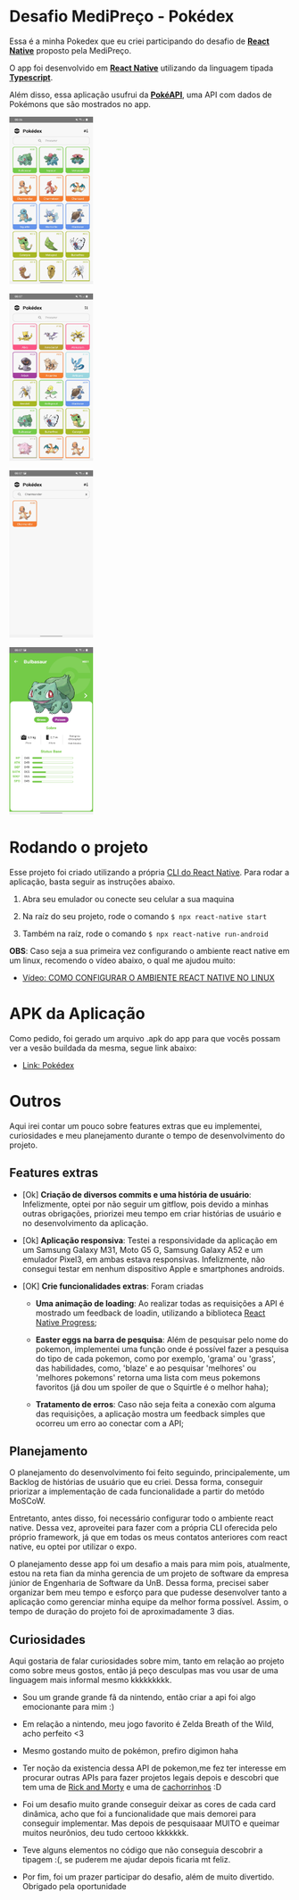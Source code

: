 # Desafio MediPreço - Pokédex

Essa é a minha Pokedex que eu criei participando do desafio de **[React Native](https://reactnative.dev/)** proposto pela MediPreço. 

O app foi desenvolvido em **[React Native](https://reactnative.dev/)** utilizando da linguagem tipada **[Typescript](https://www.typescriptlang.org/)**.

Além disso, essa aplicação usufrui da **[PokéAPI](https://pokeapi.co/)**, uma API com dados de Pokémons que são mostrados no app.

<img src="assets/img/mainHome.jpg"
     alt="home"
     style="width: 150px; height: 300px" />

<img src="assets/img/mainHomeSorted.jpg"
     alt="homeSorted"
     style="width: 150px; height: 300px" />

<img src="assets/img/CharmanderSearch.jpg"
     alt="search"
     style="width: 150px; height: 300px" />

<img src="assets/img/Bulbasaur.jpg"
     alt="detail"
     style="width: 150px; height: 300px " />


# Rodando o projeto

Esse projeto foi criado utilizando a própria [CLI do React Native](https://reactnative.dev/docs/environment-setup). Para rodar a aplicação, basta seguir as instruções abaixo.

1. Abra seu emulador ou conecte seu celular a sua maquina

2. Na raíz do seu projeto, rode o comando `$ npx react-native start`

3. Também na raíz, rode o comando `$ npx react-native run-android`

**OBS**: Caso seja a sua primeira vez configurando o ambiente react native em um linux, recomendo o vídeo abaixo, o qual me ajudou muito: 
* [Vídeo: COMO CONFIGURAR O AMBIENTE REACT NATIVE NO LINUX](https://www.youtube.com/watch?v=aW8-vfxsKLM) 

# APK da Aplicação

Como pedido, foi gerado um arquivo .apk do app para que vocês possam ver a vesão buildada da mesma, segue link abaixo:

* [Link: Pokédex](https://drive.google.com/drive/folders/1JDc-uzsnpLiFuQ7R_ax1GvxRhDfpnW8D?usp=sharing)

# Outros

Aqui irei contar um pouco sobre features extras que eu implementei, curiosidades e meu planejamento durante o tempo de desenvolvimento do projeto.

## Features extras

* [Ok] **Criação de diversos commits e uma história de usuário**: Infelizmente, optei por não seguir um gitflow, pois devido a minhas outras obrigações, priorizei meu tempo em criar histórias de usuário e no desenvolvimento da aplicação.

* [Ok] **Aplicação responsiva**: Testei a responsividade da aplicação em um Samsung Galaxy M31, Moto G5 G, Samsung Galaxy A52 e um emulador Pixel3, em ambas estava responsivas. Infelizmente, não consegui testar em nenhum dispositivo Apple e smartphones androids.

* [OK] **Crie funcionalidades extras**: Foram criadas
    * **Uma animação de loading**: Ao realizar todas as requisições a API é mostrado um feedback de loadin, utilizando a biblioteca [React Native Progress](https://github.com/oblador/react-native-progress);

    * **Easter eggs na barra de pesquisa**: Além de pesquisar pelo nome do pokemon, implementei uma função onde é possível fazer a pesquisa do tipo de cada pokemon, como por exemplo, 'grama' ou 'grass', das habilidades, como, 'blaze' e ao pesquisar 'melhores' ou 'melhores pokemons' retorna uma lista com meus pokemons favoritos (já dou um spoiler de que o Squirtle é o melhor haha);

    * **Tratamento de erros**: Caso não seja feita a conexão com alguma das requisições, a aplicação mostra um feedback simples que ocorreu um erro ao conectar com a API;


## Planejamento

O planejamento do desenvolvimento foi feito seguindo, principalemente, um Backlog de histórias de usuário que eu criei. Dessa forma, conseguir priorizar a implementação de cada funcionalidade a partir do metódo MoSCoW.

Entretanto, antes disso, foi necessário configurar todo o ambiente react native. Dessa vez, aproveitei para fazer com a própria CLI oferecida pelo próprio framework, já que em todas os meus contatos anteriores com react native, eu optei por utilizar o expo.

O planejamento desse app foi um desafio a mais para mim pois, atualmente, estou na reta fian da minha gerencia de um projeto de software da empresa júnior de Engenharia de Software da UnB. Dessa forma, precisei saber organizar bem meu tempo e esforço para que pudesse desenvolver tanto a aplicação como gerenciar minha equipe da melhor forma possível. Assim, o tempo de duração do projeto foi de aproximadamente 3 dias.


## Curiosidades
 
 Aqui gostaria de falar curiosidades sobre mim, tanto em relação ao projeto como sobre meus gostos, então já peço desculpas mas vou usar de uma linguagem mais informal mesmo kkkkkkkkk.

 * Sou um grande grande fã da nintendo, então criar a api foi algo emocionante para mim :) 

 * Em relação a nintendo, meu jogo favorito é Zelda Breath of the Wild, acho perfeito <3

 * Mesmo gostando muito de pokémon, prefiro digimon haha

 * Ter noção da existencia dessa API de pokemon,me fez ter interesse em procurar outras APIs para fazer projetos legais depois e descobri que tem uma de [Rick and Morty](https://rickandmortyapi.com/) e uma de [cachorrinhos](https://thedogapi.com/) :D

* Foi um desafio muito grande conseguir deixar as cores de cada card dinâmica, acho que foi a funcionalidade que mais demorei para conseguir implementar. Mas depois de pesquisaaar MUITO e queimar muitos neurônios, deu tudo certooo kkkkkkk.

* Teve alguns elementos no código que não conseguia descobrir a tipagem :(, se puderem me ajudar depois ficaria mt feliz.

* Por fim, foi um prazer participar do desafio, além de muito divertido. Obrigado pela oportunidade
